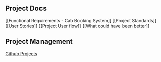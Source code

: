 ## Project Docs
[[Functional Requirements - Cab Booking System]]
[[Project Standards]]
[[User Stories]]
[[Project User flow]]
[[What could have been better]]
## Project Management
[Github Projects](https://github.com/users/aslamcodes/projects/5/views/1)
